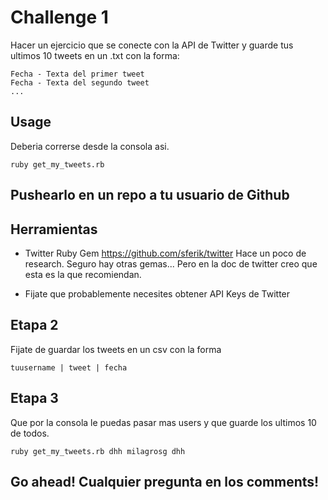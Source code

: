 # Challenge 1
Hacer un ejercicio que se conecte con la API de Twitter y guarde tus ultimos 10 tweets en un .txt con la forma:



```
Fecha - Texta del primer tweet
Fecha - Texta del segundo tweet
...
```

## Usage
Deberia correrse desde la consola asi.
```
ruby get_my_tweets.rb
```

## Pushearlo en un repo a tu usuario de Github

## Herramientas
- Twitter Ruby Gem https://github.com/sferik/twitter
Hace un poco de research. Seguro hay otras gemas... Pero en la doc de twitter creo que esta es la que recomiendan.

- Fijate que probablemente necesites obtener API Keys de Twitter

## Etapa 2
Fijate de guardar los tweets en un csv con la forma 
```
tuusername | tweet | fecha
```


## Etapa 3 
Que por la consola le puedas pasar mas users y que guarde los ultimos 10 de todos.
```
ruby get_my_tweets.rb dhh milagrosg dhh
```

## Go ahead! Cualquier pregunta en los comments!
